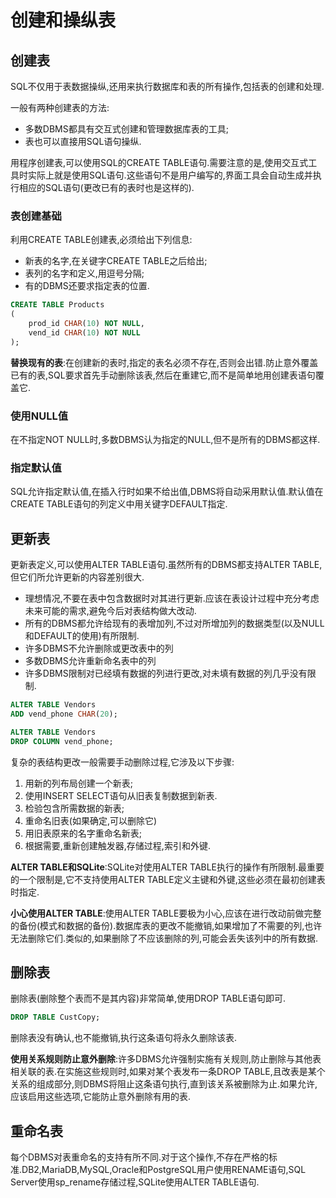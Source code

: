 # 创建和操纵表

## 创建表

SQL不仅用于表数据操纵,还用来执行数据库和表的所有操作,包括表的创建和处理.

一般有两种创建表的方法:

- 多数DBMS都具有交互式创建和管理数据库表的工具;
- 表也可以直接用SQL语句操纵.

用程序创建表,可以使用SQL的CREATE TABLE语句.需要注意的是,使用交互式工具时实际上就是使用SQL语句.这些语句不是用户编写的,界面工具会自动生成并执行相应的SQL语句(更改已有的表时也是这样的).

### 表创建基础

利用CREATE TABLE创建表,必须给出下列信息:

- 新表的名字,在关键字CREATE TABLE之后给出;
- 表列的名字和定义,用逗号分隔;
- 有的DBMS还要求指定表的位置.

```sql
CREATE TABLE Products
(
    prod_id CHAR(10) NOT NULL,
    vend_id CHAR(10) NOT NULL
);
```

**替换现有的表**:在创建新的表时,指定的表名必须不存在,否则会出错.防止意外覆盖已有的表,SQL要求首先手动删除该表,然后在重建它,而不是简单地用创建表语句覆盖它.

### 使用NULL值

在不指定NOT NULL时,多数DBMS认为指定的NULL,但不是所有的DBMS都这样.

### 指定默认值

SQL允许指定默认值,在插入行时如果不给出值,DBMS将自动采用默认值.默认值在CREATE TABLE语句的列定义中用关键字DEFAULT指定.

## 更新表

更新表定义,可以使用ALTER TABLE语句.虽然所有的DBMS都支持ALTER TABLE,但它们所允许更新的内容差别很大.

- 理想情况,不要在表中包含数据时对其进行更新.应该在表设计过程中充分考虑未来可能的需求,避免今后对表结构做大改动.
- 所有的DBMS都允许给现有的表增加列,不过对所增加列的数据类型(以及NULL和DEFAULT的使用)有所限制.
- 许多DBMS不允许删除或更改表中的列
- 多数DBMS允许重新命名表中的列
- 许多DBMS限制对已经填有数据的列进行更改,对未填有数据的列几乎没有限制.

```sql
ALTER TABLE Vendors
ADD vend_phone CHAR(20);
```

```sql
ALTER TABLE Vendors
DROP COLUMN vend_phone;
```

复杂的表结构更改一般需要手动删除过程,它涉及以下步骤:

1. 用新的列布局创建一个新表;
2. 使用INSERT SELECT语句从旧表复制数据到新表.
3. 检验包含所需数据的新表;
4. 重命名旧表(如果确定,可以删除它)
5. 用旧表原来的名字重命名新表;
6. 根据需要,重新创建触发器,存储过程,索引和外键.

**ALTER TABLE和SQLite**:SQLite对使用ALTER TABLE执行的操作有所限制.最重要的一个限制是,它不支持使用ALTER TABLE定义主键和外键,这些必须在最初创建表时指定.

**小心使用ALTER TABLE**:使用ALTER TABLE要极为小心,应该在进行改动前做完整的备份(模式和数据的备份).数据库表的更改不能撤销,如果增加了不需要的列,也许无法删除它们.类似的,如果删除了不应该删除的列,可能会丢失该列中的所有数据.

## 删除表

删除表(删除整个表而不是其内容)非常简单,使用DROP TABLE语句即可.

```sql
DROP TABLE CustCopy;
```

删除表没有确认,也不能撤销,执行这条语句将永久删除该表.

**使用关系规则防止意外删除**:许多DBMS允许强制实施有关规则,防止删除与其他表相关联的表.在实施这些规则时,如果对某个表发布一条DROP TABLE,且改表是某个关系的组成部分,则DBMS将阻止这条语句执行,直到该关系被删除为止.如果允许,应该启用这些选项,它能防止意外删除有用的表.

## 重命名表

每个DBMS对表重命名的支持有所不同.对于这个操作,不存在严格的标准.DB2,MariaDB,MySQL,Oracle和PostgreSQL用户使用RENAME语句,SQL Server使用sp_rename存储过程,SQLite使用ALTER TABLE语句.